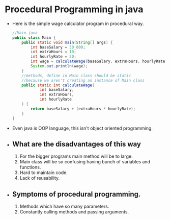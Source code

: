 # Procedural Programming in java
- Here is the simple wage calculator program in procedural way.
  ``` java
  //Main.java
  public class Main {
      public static void main(String[] args) {
          int baseSalary = 50_000;
          int extraHours = 10;
          int hourlyRate = 20;
          int wage = calculateWage(baseSalary, extraHours, hourlyRate);
          System.out.println(wage);
      }
      //methods, define in Main class should be static
      //because we aren't creating an instance of Main class
      public static int calculateWage(
              int baseSalary,
              int extraHours,
              int hourlyRate
      ) {
          return baseSalary + (extraHours * hourlyRate);
      }
  }
  ```
- Even java is OOP language, this isn't object oriented programming.
- ## What are the disadvantages of this way
	1. For the bigger programs main method will be to large.
	2. Main class will be so confusing having bunch of variables and functions.
	3. Hard to maintain code.
	4. Lack of reusability.
	
- ## Symptoms of procedural programming. 
	1. Methods which have so many parameters.
	2. Constantly calling methods and passing arguments. 